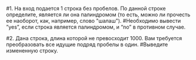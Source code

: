 #1. На вход подается 1 строка без пробелов. По данной строке определите, является ли она палиндромом (то есть, можно ли прочесть ее наоборот, как, например, слово "шалаш"). 
#Необходимо вывести ”yes”, если строка является палиндромом, и “no” в противном случае.

#2. Дана строка, длина которой не превосходит 1000. Вам требуется преобразовать все идущие подряд пробелы в один. 
#Выведите измененную строку.
